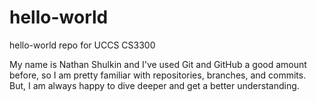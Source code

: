# hello-world
hello-world repo for UCCS CS3300


My name is Nathan Shulkin and I've used Git and GitHub a good amount before, so I am pretty familiar
with repositories, branches, and commits. But, I am always happy to dive deeper and get a better understanding.


